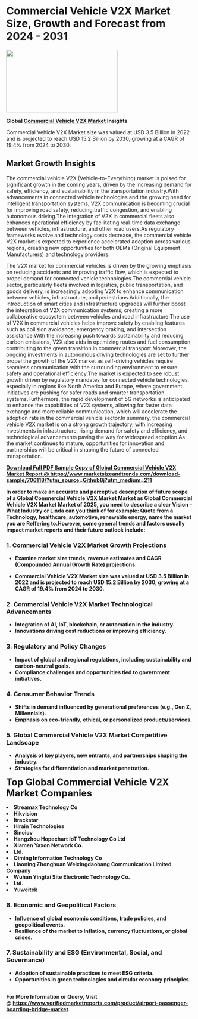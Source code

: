 <H1>Commercial Vehicle V2X Market Size, Growth and Forecast from 2024 - 2031</H1><img class="aligncenter size-medium wp-image-584254" src="https://thirdeyenews.in/wp-content/uploads/2024/09/Global-Market-Research-300x168.jpeg" alt="" width="300" height="168" /><p><strong>Global&nbsp;<a href="https://www.marketsizeandtrends.com/download-sample/706118/?utm_source=Github8j?utm_medium=211">Commercial Vehicle V2X Market</a> Insights</strong></p><p>Commercial Vehicle V2X Market size was valued at USD 3.5 Billion in 2022 and is projected to reach USD 15.2 Billion by 2030, growing at a CAGR of 19.4% from 2024 to 2030.</p><p><h2>Market Growth Insights</h2> <p>The commercial vehicle V2X (Vehicle-to-Everything) market is poised for significant growth in the coming years, driven by the increasing demand for safety, efficiency, and sustainability in the transportation industry.With advancements in connected vehicle technologies and the growing need for intelligent transportation systems, V2X communication is becoming crucial for improving road safety, reducing traffic congestion, and enabling autonomous driving.The integration of V2X in commercial fleets also enhances operational efficiency by facilitating real-time data exchange between vehicles, infrastructure, and other road users.As regulatory frameworks evolve and technology costs decrease, the commercial vehicle V2X market is expected to experience accelerated adoption across various regions, creating new opportunities for both OEMs (Original Equipment Manufacturers) and technology providers.</p> <p><strong><a href="#"></a></strong></p> <p>The V2X market for commercial vehicles is driven by the growing emphasis on reducing accidents and improving traffic flow, which is expected to propel demand for connected vehicle technologies.The commercial vehicle sector, particularly fleets involved in logistics, public transportation, and goods delivery, is increasingly adopting V2X to enhance communication between vehicles, infrastructure, and pedestrians.Additionally, the introduction of smart cities and infrastructure upgrades will further boost the integration of V2X communication systems, creating a more collaborative ecosystem between vehicles and road infrastructure.The use of V2X in commercial vehicles helps improve safety by enabling features such as collision avoidance, emergency braking, and intersection assistance.With the increasing push towards sustainability and reducing carbon emissions, V2X also aids in optimizing routes and fuel consumption, contributing to the green transition in commercial transport.Moreover, the ongoing investments in autonomous driving technologies are set to further propel the growth of the V2X market as self-driving vehicles require seamless communication with the surrounding environment to ensure safety and operational efficiency.The market is expected to see robust growth driven by regulatory mandates for connected vehicle technologies, especially in regions like North America and Europe, where government initiatives are pushing for safer roads and smarter transportation systems.Furthermore, the rapid development of 5G networks is anticipated to enhance the capabilities of V2X systems, allowing for faster data exchange and more reliable communication, which will accelerate the adoption rate in the commercial vehicle sector.In summary, the commercial vehicle V2X market is on a strong growth trajectory, with increasing investments in infrastructure, rising demand for safety and efficiency, and technological advancements paving the way for widespread adoption.As the market continues to mature, opportunities for innovation and partnerships will be critical in shaping the future of connected transportation.<p><strong><a href="#"></p><p><span class=""><strong>Download Full PDF Sample Copy of Global Commercial Vehicle V2X Market Report</strong> @ <a href="https://www.marketsizeandtrends.com/download-sample/706118/?utm_source=Github8j?utm_medium=211" target="_blank">https://www.marketsizeandtrends.com/download-sample/706118/?utm_source=Github8j?utm_medium=211</a></span></p><p>In order to make an accurate and perceptive description of future scope of a Global&nbsp;Commercial Vehicle V2X Market Market as Global&nbsp;Commercial Vehicle V2X Market Market of 2025, you need to describe a clear Vision &ndash; What Industry or Linda can you think of for example: Quote from a Technology, healthcare, automotive, renewable energy, name the market you are Reffering to.However, some general trends and factors usually impact market reports and their future outlook include:</p><h3>1.&nbsp;<strong>Commercial Vehicle V2X Market Growth Projections</strong></h3><ul><li>Examine market size trends, revenue estimates and CAGR (Compounded Annual Growth Rate) projections.</li><li><p>Commercial Vehicle V2X Market size was valued at USD 3.5 Billion in 2022 and is projected to reach USD 15.2 Billion by 2030, growing at a CAGR of 19.4% from 2024 to 2030.</p></li></ul><h3>2.&nbsp;<strong>Commercial Vehicle V2X Market Technological Advancements</strong></h3><ul><li>Integration of AI, IoT, blockchain, or automation in the industry.</li><li>Innovations driving cost reductions or improving efficiency.</li></ul><h3>3.&nbsp;<strong>Regulatory and Policy Changes</strong></h3><ul><li>Impact of global and regional regulations, including sustainability and carbon-neutral goals.</li><li>Compliance challenges and opportunities tied to government initiatives.</li></ul><h3>4.&nbsp;<strong>Consumer Behavior Trends</strong></h3><ul><li>Shifts in demand influenced by generational preferences (e.g., Gen Z, Millennials).</li><li>Emphasis on eco-friendly, ethical, or personalized products/services.</li></ul><h3>5.&nbsp;<strong>Global Commercial Vehicle V2X Market Competitive Landscape</strong></h3><ul><li>Analysis of key players, new entrants, and partnerships shaping the industry.</li><li>Strategies for differentiation and market penetration.</li></ul><p data-pm-slice="1 1 []"><span style="color: inherit; font-family: inherit; font-size: 25px;">Top Global Commercial Vehicle V2X Market Companies</span></p><div class="" data-test-id=""><p><li>Streamax Technology Co</li><li> Hikvision</li><li> Itrackstar</li><li> Hirain Technologies</li><li> Sinoiov</li><li> Hangzhou Hopechart IoT Technology Co Ltd</li><li> Xiamen Yaxon Network Co.</li><li>Ltd.</li><li> Qiming Information Technology Co</li><li> Liaoning Zhonghuan Weixingdaohang Communication Limited Company</li><li> Wuhan Yingtai Site Electronic Technology Co.</li><li>Ltd.</li><li> Yuweitek</li></p></div><h3>6.&nbsp;<strong>Economic and Geopolitical Factors</strong></h3><ul><li>Influence of global economic conditions, trade policies, and geopolitical events.</li><li>Resilience of the market to inflation, currency fluctuations, or global crises.</li></ul><h3>7.&nbsp;<strong>Sustainability and ESG (Environmental, Social, and Governance)</strong></h3><ul><li>Adoption of sustainable practices to meet ESG criteria.</li><li>Opportunities in green technologies and circular economy principles.</li></ul><h2><strong style="font-size: 14px;">For More Information or Query, Visit @&nbsp;</strong><a style="background-color: #ffffff; font-size: 14px;" href="https://www.marketsizeandtrends.com/report/commercial-vehicle-v2x-market/" target="_blank">https://www.verifiedmarketreports.com/product/airport-passenger-boarding-bridge-market</a></h2>